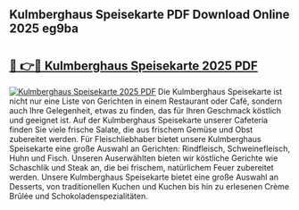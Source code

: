 ## Kulmberghaus Speisekarte PDF Download Online 2025 eg9ba

# <h2><a href="http://gcd27v.nevu.top/?p=Kulmberghaus+Speisekarte">🔗 👉🔴 Kulmberghaus Speisekarte 2025 PDF</a></h2>

[![Kulmberghaus Speisekarte 2025 PDF](https://i.imgur.com/dBaPXMq.png)](http://gcd27v.nevu.top/?p=Kulmberghaus+Speisekarte)
Die Kulmberghaus Speisekarte ist nicht nur eine Liste von Gerichten in einem Restaurant oder Café, sondern auch Ihre Gelegenheit, etwas zu finden, das für Ihren Geschmack köstlich und geeignet ist. Auf der Kulmberghaus Speisekarte unserer Cafeteria finden Sie viele frische Salate, die aus frischem Gemüse und Obst zubereitet werden. Für Fleischliebhaber bietet unsere Kulmberghaus Speisekarte eine große Auswahl an Gerichten: Rindfleisch, Schweinefleisch, Huhn und Fisch. Unseren Auserwählten bieten wir köstliche Gerichte wie Schaschlik und Steak an, die bei frischem, natürlichem Feuer zubereitet werden. Unsere Kulmberghaus Speisekarte bietet eine große Auswahl an Desserts, von traditionellen Kuchen und Kuchen bis hin zu erlesenen Crème Brûlée und Schokoladenspezialitäten.
